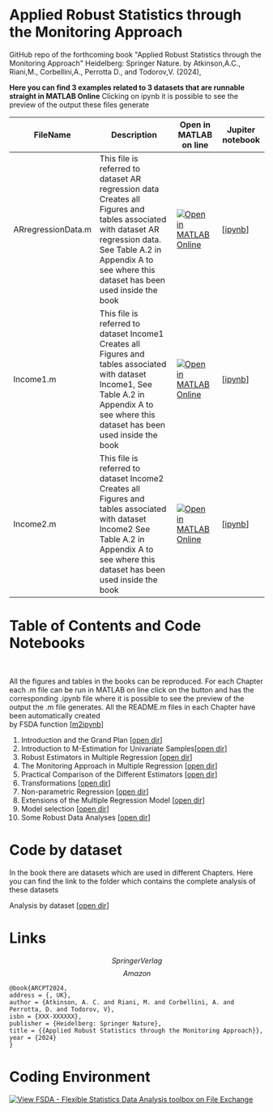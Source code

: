 # Applied Robust Statistics through the Monitoring Approach
GitHub repo of the forthcoming book "Applied Robust Statistics through the Monitoring Approach" Heidelberg: Springer Nature. by 
Atkinson,A.C., Riani,M., Corbellini,A., Perrotta D., and Todorov,V. (2024), 

**Here you can find 3 examples related to 3 datasets that are runnable straight in MATLAB Online**
Clicking on ipynb it is possible to see the preview of the output these files generate 


| FileName | Description | Open in MATLAB on line | Jupiter notebook | 
 |---|---|---|---| 
 |ARregressionData.m|This file is referred to dataset AR regression data<br/> Creates all Figures and tables associated with dataset AR regression data. See Table A.2 in Appendix A to see where this dataset has been used inside the book|[![Open in MATLAB Online](https://www.mathworks.com/images/responsive/global/open-in-matlab-online.svg)](https://matlab.mathworks.com/open/github/v1?repo=UniprJRC/FigMonitoringBook&file=AnalysisByDataset//ARregressionData.m)| [[ipynb](ARregressionData.ipynb)]
|Income1.m|This file is referred to dataset Income1<br/> Creates all Figures and tables associated with dataset Income1, See Table A.2 in Appendix A to see where this dataset has been used inside the book|[![Open in MATLAB Online](https://www.mathworks.com/images/responsive/global/open-in-matlab-online.svg)](https://matlab.mathworks.com/open/github/v1?repo=UniprJRC/FigMonitoringBook&file=AnalysisByDataset//Income1.m)| [[ipynb](Income1.ipynb)]
|Income2.m|This file is referred to dataset Income2<br/> Creates all Figures and tables associated with dataset Income2 See Table A.2 in Appendix A to see where this dataset has been used inside the book|[![Open in MATLAB Online](https://www.mathworks.com/images/responsive/global/open-in-matlab-online.svg)](https://matlab.mathworks.com/open/github/v1?repo=UniprJRC/FigMonitoringBook&file=AnalysisByDataset//Income2.m)| [[ipynb](Income2.ipynb)]


# Table of Contents and Code Notebooks
<br>

All the figures and tables in the books can be reproduced.
For each Chapter each .m file can be run in MATLAB on line click on the button
and has the corresponding .ipynb file where 
it is possible to see the preview of the output the .m file generates.
All the README.m files in each Chapter have been automatically created  
by FSDA function [[m2ipynb](http://rosa.unipr.it/FSDA/m2ipynb.html)]   


1. Introduction and the Grand Plan  [[open dir](cap1/README.md)]  
2. Introduction to M-Estimation for Univariate Samples[[open dir](cap2/README.md)]  
3. Robust Estimators in Multiple Regression  [[open dir](cap3/README.md)]  
4. The Monitoring Approach in Multiple Regression [[open dir](cap4/README.md)]  
5.  Practical Comparison of the Different Estimators [[open dir](cap5/README.md)]  
6.  Transformations  [[open dir](cap6/README.md)]  
7.  Non-parametric Regression  [[open dir](cap7/README.md)]  
8.   Extensions of the Multiple Regression Model   [[open dir](cap8/README.md)]  
9.    Model selection    [[open dir](cap9/README.md)]
10.   Some Robust Data Analyses    [[open dir](cap10/README.md)]
 
# Code by dataset
In the book there are datasets which are used in different Chapters.
Here you can find the link to the folder which contains the 
complete analysis of these datasets

  Analysis by dataset    [[open dir](AnalysisByDataset/README.md)]

# Links
$$
Springer Verlag
$$
$$
Amazon
$$




    @book{ARCPT2024,  
    address = {, UK},  
    author = {Atkinson, A. C. and Riani, M. and Corbellini, A. and Perrotta, D. and Todorov, V},  
    isbn = {XXX-XXXXXX},   
    publisher = {Heidelberg: Springer Nature},  
    title = {{Applied Robust Statistics through the Monitoring Approach}},  
    year = {2024}  
    }


# Coding Environment

 [![View FSDA -  Flexible Statistics Data Analysis toolbox on File Exchange](https://www.mathworks.com/matlabcentral/images/matlab-file-exchange.svg)](https://it.mathworks.com/matlabcentral/fileexchange/72999-fsda-flexible-statistics-data-analysis-toolbox)